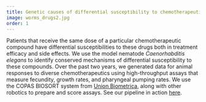 ```yaml
---
title: Genetic causes of differential susceptibility to chemotherapeutic compounds
image: worms_drugs2.jpg
order: 1
---
```


Patients that receive the same dose of a particular chemotherapeutic compound have differential susceptibilities to these drugs both in treatment efficacy and side effects. We use the model nematode *Caenorhabditis elegans* to identify conserved mechanisms of differential susceptibility to these compounds. Over the past two years, we generated data for animal responses to diverse chemotherapeutics using high-throughput assays that measure fecundity, growth rates, and pharyngeal pumping rates. We use the COPAS BIOSORT system from [Union Biometrica](http://www.unionbio.com/), along with other robotics to prepare and score assays. See our pipeline in action <a href="/Research/Lab/">here</a>.
